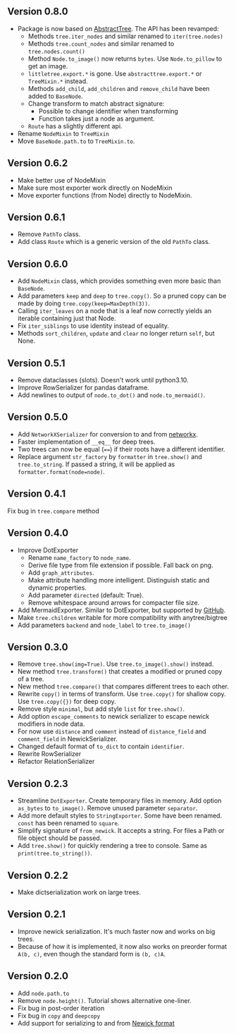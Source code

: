 ## Version 0.8.0 ##
- Package is now based on [AbstractTree](https://github.com/lverweijen/AbstractTree).
  The API has been revamped:
  - Methods `tree.iter_nodes` and similar renamed to `iter(tree.nodes)`
  - Methods `tree.count_nodes` and similar renamed to `tree.nodes.count()`
  - Method `Node.to_image()` now returns `bytes`. Use `Node.to_pillow` to get an image.
  - `littletree.export.*` is gone. Use `abstracttree.export.*` or `TreeMixin.*` instead.
  - Methods `add_child`, `add_children` and `remove_child` have been added to `BaseNode`.
  - Change transform to match abstract signature:
    - Possible to change identifier when transforming
    - Function takes just a node as argument.
  - `Route` has a slightly different api.
- Rename `NodeMixin` to `TreeMixin`
- Move `BaseNode.path.to` to `TreeMixin.to`.

## Version 0.6.2 ##
- Make better use of NodeMixin
- Make sure most exporter work directly on NodeMixin
- Move exporter functions (from Node) directly to NodeMixin.

## Version 0.6.1 ##
- Remove `PathTo` class.
- Add class `Route` which is a generic version of the old `PathTo` class.

## Version 0.6.0 ##
- Add `NodeMixin` class, which provides something even more basic than `BaseNode`.
- Add parameters `keep` and `deep` to `tree.copy()`.
  So a pruned copy can be made by doing `tree.copy(keep=MaxDepth(3))`.
- Calling `iter_leaves` on a node that is a leaf
  now correctly yields an iterable containing just that Node.
- Fix `iter_siblings` to use identity instead of equality.
- Methods `sort_children`, `update` and `clear` no longer return `self`, but None.

## Version 0.5.1 ##
- Remove dataclasses (slots). Doesn't work until python3.10.
- Improve RowSerializer for pandas dataframe.
- Add newlines to output of `node.to_dot()` and `node.to_mermaid()`.

## Version 0.5.0 ##
- Add `NetworkXSerializer` for conversion to and from [networkx](https://networkx.org/).
- Faster implementation of `__eq__` for deep trees.
- Two trees can now be equal (`==`) if their roots have a different identifier. 
- Replace argument `str_factory` by `formatter` in `tree.show()` and `tree.to_string`.
  If passed a string, it will be applied as `formatter.format(node=node)`.

## Version 0.4.1 ##
Fix bug in `tree.compare` method

## Version 0.4.0 ##
- Improve DotExporter
  - Rename `name_factory` to `node_name`.
  - Derive file type from file extension if possible. Fall back on png.
  - Add `graph_attributes`.
  - Make attribute handling more intelligent. Distinguish static and dynamic properties.
  - Add parameter `directed` (default: True).
  - Remove whitespace around arrows for compacter file size.
- Add MermaidExporter. Similar to DotExporter, but supported by [GitHub](https://docs.github.com/en/get-started/writing-on-github/working-with-advanced-formatting/creating-diagrams).
- Make `tree.children` writable for more compatibility with anytree/bigtree
- Add parameters `backend` and `node_label` to `tree.to_image()`

## Version 0.3.0 ##
- Remove `tree.show(img=True)`. Use `tree.to_image().show()` instead.
- New method `tree.transform()` that creates a modified or pruned copy of a tree.
- New method `tree.compare()` that compares different trees to each other.
- Rewrite `copy()` in terms of transform.
  Use `tree.copy()` for shallow copy.
  Use `tree.copy({})` for deep copy.
- Remove style `minimal`, but add style `list` for `tree.show()`.
- Add option `escape_comments` to newick serializer to escape newick modifiers in node data.
- For now use `distance` and `comment` instead of `distance_field` and `comment_field` in NewickSerializer.
- Changed default format of `to_dict` to contain `identifier`.
- Rewrite RowSerializer
- Refactor RelationSerializer

## Version 0.2.3 ##
- Streamline `DotExporter`.
  Create temporary files in memory.
  Add option `as_bytes` to `to_image()`.
  Remove unused parameter `separator`.
- Add more default styles to `StringExporter`.
  Some have been renamed. `const` has been renamed to `square`.
- Simplify signature of `from_newick`. It accepts a string.
  For files a Path or file object should be passed.
- Add `tree.show()` for quickly rendering a tree to console.
  Same as `print(tree.to_string())`.

## Version 0.2.2 ##
- Make dictserialization work on large trees.

## Version 0.2.1 ##
- Improve newick serialization. It's much faster now and works on big trees.
- Because of how it is implemented, it now also works on preorder format `A(b, c)`, even though the standard form is `(b, c)A`.

## Version 0.2.0 ##
- Add `node.path.to`
- Remove `node.height()`. Tutorial shows alternative one-liner.
- Fix bug in post-order iteration
- Fix bug in `copy` and `deepcopy`
- Add support for serializing to and from [Newick format](https://evolution.genetics.washington.edu/phylip/newicktree.html)
 